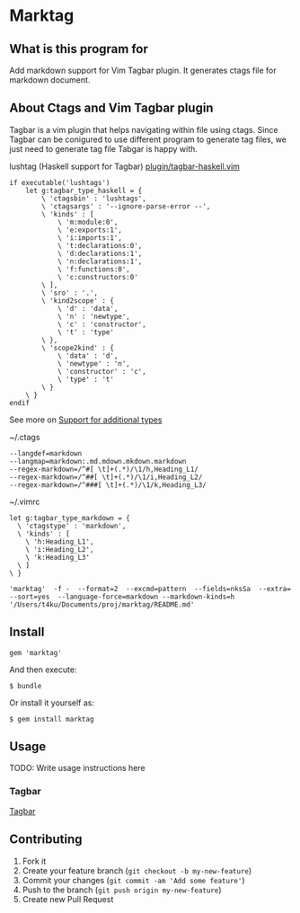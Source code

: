 # Marktag

## What is this program for

Add markdown support for Vim Tagbar plugin.
It generates ctags file for markdown document. 

## About Ctags and Vim Tagbar  plugin

Tagbar is a vim plugin that helps navigating within file
using ctags. Since Tagbar can be conigured to use different 
program to generate tag files, we just need to generate tag file
Tabgar is happy with.

lushtag (Haskell support for Tagbar)
[plugin/tagbar-haskell.vim](https://github.com/bitc/lushtags/blob/master/plugin/tagbar-haskell.vim)

```
if executable('lushtags')
    let g:tagbar_type_haskell = {
        \ 'ctagsbin' : 'lushtags',
        \ 'ctagsargs' : '--ignore-parse-error --',
        \ 'kinds' : [
            \ 'm:module:0',
            \ 'e:exports:1',
            \ 'i:imports:1',
            \ 't:declarations:0',
            \ 'd:declarations:1',
            \ 'n:declarations:1',
            \ 'f:functions:0',
            \ 'c:constructors:0'
        \ ],
        \ 'sro' : '.',
        \ 'kind2scope' : {
            \ 'd' : 'data',
            \ 'n' : 'newtype',
            \ 'c' : 'constructor',
            \ 't' : 'type'
        \ },
        \ 'scope2kind' : {
            \ 'data' : 'd',
            \ 'newtype' : 'n',
            \ 'constructor' : 'c',
            \ 'type' : 't'
        \ }
    \ }
endif
```

See more on [Support for additional types](https://github.com/majutsushi/tagbar/wiki)

~/.ctags
```
--langdef=markdown
--langmap=markdown:.md.mdown.mkdown.markdown
--regex-markdown=/^#[ \t]+(.*)/\1/h,Heading_L1/
--regex-markdown=/^##[ \t]+(.*)/\1/i,Heading_L2/
--regex-markdown=/^###[ \t]+(.*)/\1/k,Heading_L3/
```

~/.vimrc
```
let g:tagbar_type_markdown = {
  \ 'ctagstype' : 'markdown',
  \ 'kinds' : [
    \ 'h:Heading_L1',
    \ 'i:Heading_L2',
    \ 'k:Heading_L3'
  \ ]
\ }
```

```
'marktag'  -f -  --format=2  --excmd=pattern  --fields=nksSa  --extra=  --sort=yes  --language-force=markdown --markdown-kinds=h  '/Users/t4ku/Documents/proj/marktag/README.md'
```

## Install

    gem 'marktag'

And then execute:

    $ bundle

Or install it yourself as:

    $ gem install marktag

## Usage

TODO: Write usage instructions here



### Tagbar

[Tagbar](http://majutsushi.github.com/tagbar/)




## Contributing

1. Fork it
2. Create your feature branch (`git checkout -b my-new-feature`)
3. Commit your changes (`git commit -am 'Add some feature'`)
4. Push to the branch (`git push origin my-new-feature`)
5. Create new Pull Request
